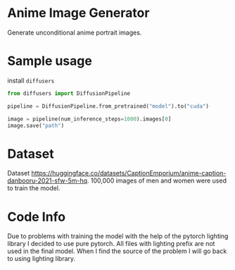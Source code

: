 
# Anime Image Generator

Generate unconditional anime portrait images.

# Sample usage
install `diffusers`

```python
from diffusers import DiffusionPipeline

pipeline = DiffusionPipeline.from_pretrained("model").to("cuda")

image = pipeline(num_inference_steps=1000).images[0]
image.save("path")
```

# Dataset
Dataset https://huggingface.co/datasets/CaptionEmporium/anime-caption-danbooru-2021-sfw-5m-hq.
100,000 images of men and women were used to train the model.

# Code Info
Due to problems with training the model with the help of the pytorch lighting library I decided to use pure pytorch.
All files with lighting prefix are not used in the final model. When I find the source of the problem I will go back
to using lighting library.
